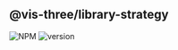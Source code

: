 ## @vis-three/library-strategy

<p>
   <img alt="NPM" src="https://img.shields.io/npm/l/@vis-three/library-strategy?color=blue">
   <img alt="version" src="https://img.shields.io/npm/v/@vis-three/library-strategy">
</p>
